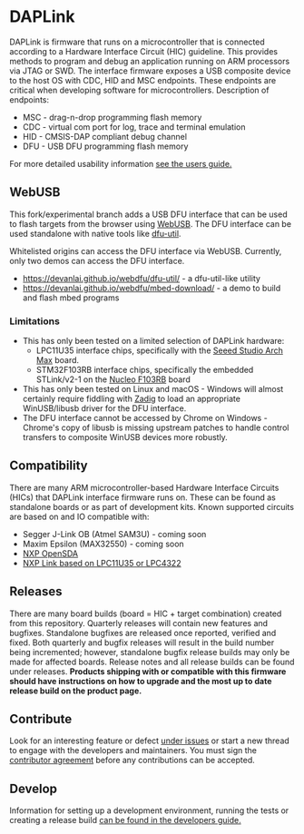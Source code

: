 # DAPLink
DAPLink is firmware that runs on a microcontroller that is connected according to a Hardware Interface Circuit (HIC) guideline. This provides methods to program and debug an application running on ARM processors via JTAG or SWD. The interface firmware exposes a USB composite device to the host OS with CDC, HID and MSC endpoints. These endpoints are critical when developing software for microcontrollers. Description of endpoints:
* MSC - drag-n-drop programming flash memory
* CDC - virtual com port for log, trace and terminal emulation
* HID - CMSIS-DAP compliant debug channel
* DFU - USB DFU programming flash memory

For more detailed usability information [see the users guide.](docs/USERS-GUIDE.md)

## WebUSB
This fork/experimental branch adds a USB DFU interface that can be used to flash targets from the browser using [WebUSB](https://wicg.github.io/webusb/). The DFU interface can be used standalone with native tools like [dfu-util](http://dfu-util.sourceforge.net/).

Whitelisted origins can access the DFU interface via WebUSB. Currently, only two demos can access the DFU interface.
* https://devanlai.github.io/webdfu/dfu-util/ - a dfu-util-like utility
* https://devanlai.github.io/webdfu/mbed-download/ - a demo to build and flash mbed programs

### Limitations
* This has only been tested on a limited selection of DAPLink hardware:
  * LPC11U35 interface chips, specifically with the [Seeed Studio Arch Max](https://www.seeedstudio.com/Arch-Max-v1.1-p-2632.html) board.
  * STM32F103RB interface chips, specifically the embedded STLink/v2-1 on the [Nucleo F103RB](http://www.st.com/en/evaluation-tools/nucleo-f103rb.html) board
* This has only been tested on Linux and macOS - Windows will almost certainly require fiddling with [Zadig](http://zadig.akeo.ie/) to load an appropriate WinUSB/libusb driver for the DFU interface.
* The DFU interface cannot be accessed by Chrome on Windows - Chrome's copy of libusb is missing upstream patches to handle control transfers to composite WinUSB devices more robustly.

## Compatibility
There are many ARM microcontroller-based Hardware Interface Circuits (HICs) that DAPLink interface firmware runs on. These can be found as standalone boards or as part of development kits. Known supported circuits are based on and IO compatible with:
* Segger J-Link OB (Atmel SAM3U) - coming soon
* Maxim Epsilon (MAX32550) - coming soon
* [NXP OpenSDA](http://www.nxp.com/products/software-and-tools/run-time-software/kinetis-software-and-tools/ides-for-kinetis-mcus/opensda-serial-and-debug-adapter:OPENSDA)
* [NXP Link based on LPC11U35 or LPC4322](https://www.lpcware.com/LPCXpressoBoards)

## Releases
There are many board builds (board = HIC + target combination) created from this repository. Quarterly releases will contain new features and bugfixes. Standalone bugfixes are released once reported, verified and fixed. Both quarterly and bugfix releases will result in the build number being incremented; however, standalone bugfix release builds may only be made for affected boards. Release notes and all release builds can be found under releases. **Products shipping with or compatible with this firmware should have instructions on how to upgrade and the most up to date release build on the product page.**

## Contribute
Look for an interesting feature or defect [under issues](https://github.com/mbedmicro/DAPLink/issues) or start a new thread to engage with the developers and maintainers. You must sign the [contributor agreement](https://developer.mbed.org/contributor_agreement/) before any contributions can be accepted.

## Develop
Information for setting up a development environment, running the tests or creating a release build [can be found in the developers guide.](docs/DEVELOPERS-GUIDE.md)
